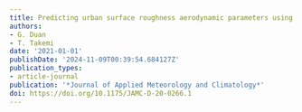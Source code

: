 ```yaml
---
title: Predicting urban surface roughness aerodynamic parameters using random forest
authors:
- G. Duan
- T. Takemi
date: '2021-01-01'
publishDate: '2024-11-09T00:39:54.684127Z'
publication_types:
- article-journal
publication: '*Journal of Applied Meteorology and Climatology*'
doi: https://doi.org/10.1175/JAMC-D-20-0266.1
---
```

